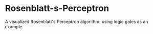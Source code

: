 # Rosenblatt-s-Perceptron
A visualized Rosenblatt's Perceptron algorithm: using logic gates as an example.
